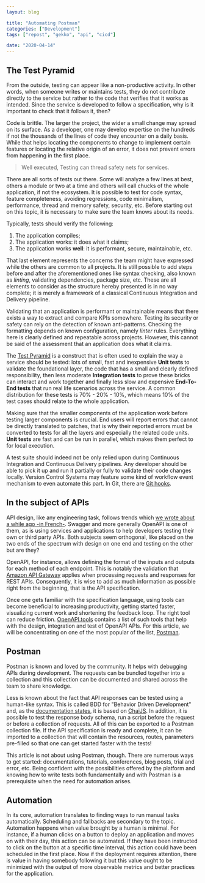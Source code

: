```yaml
---
layout: blog

title: "Automating Postman"
categories: ["Development"]
tags: ["repost", "gekko", "api", "cicd"]

date: "2020-04-14"
---
```


## The Test Pyramid

From the outside, testing can appear like a non-productive activity. In other words, when someone writes or maintains
tests, they do not contribute directly to the service but rather to the code that verifies that it works as intended.
Since the service is developed to follow a specification, why is it important to check that it follows it, then?

Code is brittle. The larger the project, the wider a small change may spread on its surface. As a developer, one may
develop expertise on the hundreds if not the thousands of the lines of code they encounter on a daily basis. While that
helps locating the components to change to implement certain features or locating the relative origin of an error, it
does not prevent errors from happening in the first place.

> Well executed, Testing can thread safety nets for services.

There are all sorts of tests out there. Some will analyze a few lines at best, others a module or two at a time and
others will call chucks of the whole application, if not the ecosystem. It is possible to test for code syntax, feature
completeness, avoiding regressions, code minimalism, performance, thread and memory safety, security, etc. Before
starting out on this topic, it is necessary to make sure the team knows about its needs.

Typically, tests should verify the following:
1. The application compiles;
1. The application works: it does what it claims;
1. The application works **well**: it is performant, secure, maintainable, etc.

That last element represents the concerns the team might have expressed while the others are common to all projects. It
is still possible to add steps before and after the aforementioned ones like syntax checking, also known as _linting_,
validating dependencies, package size, etc. These are all elements to consider as the structure hereby presented is in
no way complete; it is merely a framework of a classical Continuous Integration and Delivery pipeline.

Validating that an application is performant or maintainable means that there exists a way to extract and compare KPIs
somewhere. Testing its security or safety can rely on the detection of known anti-patterns. Checking the formatting
depends on known configuration, namely _linter_ rules. Everything here is clearly defined and repeatable across
projects. However, this cannot be said of the assessment that an application does what it claims.

The [Test Pyramid](https://martinfowler.com/bliki/TestPyramid.html) is a construct that is often used to explain the way
a service should be tested: lots of small, fast and inexpensive **Unit tests** to validate the foundational layer, the
code that has a small and clearly defined responsibility, then less moderate **Integration tests** to prove these bricks
can interact and work together and finally less slow and expensive **End-To-End tests** that run real life scenarios
across the service. A common distribution for these tests is 70% - 20% - 10%, which means 10% of the test cases should
relate to the whole application.

Making sure that the smaller components of the application work before testing larger components is crucial. End
users will report errors that cannot be directly translated to patches, that is why their reported errors must be
converted to tests for all the layers and especially the related code units. **Unit tests** are fast and can be run in
parallel, which makes them perfect to for local execution.

A test suite should indeed not be only relied upon during Continuous Integration and Continuous Delivery pipelines. Any
developer should be able to pick it up and run it partially or fully to validate their code changes locally. Version
Control Systems may feature some kind of workflow event mechanism to even automate this part. In Git, there are [Git hooks](https://git-scm.com/book/en/v2/Customizing-Git-Git-Hooks).

## In the subject of APIs

API design, like any engineering task, follows trends which [we wrote about a while ago -in French-](https://www.gekko.fr/les-bonnes-pratiques-a-suivre-pour-developper-des-apis-rest/).
Swagger and more generally OpenAPI is one of them, as is using services and applications to help developers testing
their own or third party APIs. Both subjects seem orthogonal, like placed on the two ends of the spectrum with design on
one end and testing on the other but are they?

OpenAPI, for instance, allows defining the format of the inputs and outputs for each method of each endpoint. This is
notably the validation that [Amazon API Gateway](https://aws.amazon.com/api-gateway/) applies when processing requests
and responses for REST APIs. Consequently, it is wise to add as much information as possible right from the beginning,
that is the API specification.

Once one gets familiar with the specification language, using tools can become beneficial to increasing productivity,
getting started faster, visualizing current work and shortening the feedback loop. The right tool can reduce friction. [OpenAPI.tools](https://openapi.tools/)
contains a list of such tools that help with the design, integration and test of OpenAPI APIs. For this article, we will
be concentrating on one of the most popular of the list, [Postman](https://www.postman.com/).

## Postman

Postman is known and loved by the community. It helps with debugging APIs during development. The requests can be
bundled together into a collection and this collection can be documented and shared across the team to share knowledge.

Less is known about the fact that API responses can be tested using a human-like syntax. This is called BDD for
"Behavior Driven Development" and, as the [documentation states](https://learning.postman.com/docs/postman/scripts/test-scripts/),
it is based on [ChaiJS](https://www.chaijs.com/api/bdd/). In addition, it is possible to test the response body schema,
run a script before the request or before a collection of requests. All of this can be exported to a Postman collection
file. If the API specification is ready and complete, it can be imported to a collection that will contain the resources,
routes, parameters pre-filled so that one can get started faster with the tests!

This article is not about using Postman, though. There are numerous ways to get started: documentations, tutorials,
conferences, blog posts, trial and error, etc. Being confident with the possibilities offered by the platform and knowing how to write tests both fundamentally and with Postman is a prerequisite when the need for automation arises.

## Automation

In its core, automation translates to finding ways to run manual tasks automatically. Scheduling and fallbacks are
secondary to the topic. Automation happens when value brought by a human is minimal. For instance, if a human clicks on
a button to deploy an application and moves on with their day, this action can be automated. If they have been
instructed to click on the button at a specific time interval, this action could have been scheduled in the first place.
Now if the deployment requires attention, there is value in having somebody following it but this value ought to be
minimized with the output of more observable metrics and better practices for the application.

